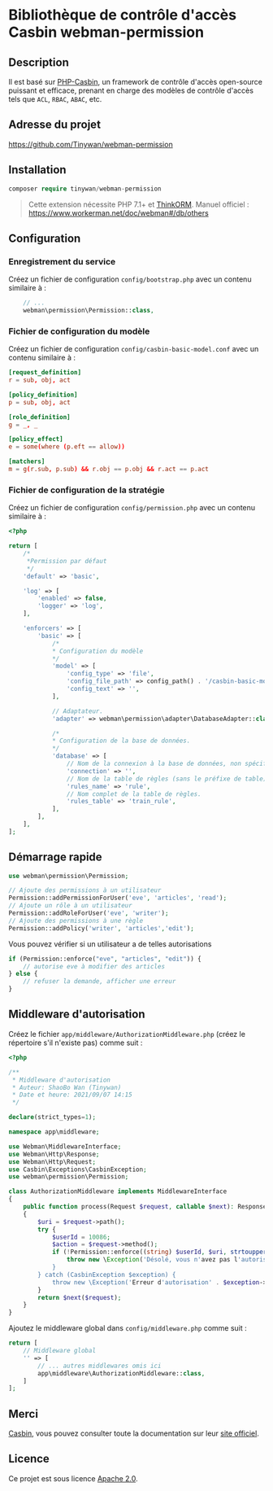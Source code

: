 # Bibliothèque de contrôle d'accès Casbin webman-permission

## Description

Il est basé sur [PHP-Casbin](https://github.com/php-casbin/php-casbin), un framework de contrôle d'accès open-source puissant et efficace, prenant en charge des modèles de contrôle d'accès tels que `ACL`, `RBAC`, `ABAC`, etc.

## Adresse du projet

https://github.com/Tinywan/webman-permission
  
## Installation
 
```php
composer require tinywan/webman-permission
```
> Cette extension nécessite PHP 7.1+ et [ThinkORM](https://www.kancloud.cn/manual/think-orm/1257998). Manuel officiel : https://www.workerman.net/doc/webman#/db/others

## Configuration

### Enregistrement du service

Créez un fichier de configuration `config/bootstrap.php` avec un contenu similaire à :

```php
    // ...
    webman\permission\Permission::class,
```
### Fichier de configuration du modèle

Créez un fichier de configuration `config/casbin-basic-model.conf` avec un contenu similaire à :

```conf
[request_definition]
r = sub, obj, act

[policy_definition]
p = sub, obj, act

[role_definition]
g = _, _

[policy_effect]
e = some(where (p.eft == allow))

[matchers]
m = g(r.sub, p.sub) && r.obj == p.obj && r.act == p.act
```
### Fichier de configuration de la stratégie

Créez un fichier de configuration `config/permission.php` avec un contenu similaire à :

```php
<?php

return [
    /*
     *Permission par défaut
     */
    'default' => 'basic',

    'log' => [
        'enabled' => false,
        'logger' => 'log',
    ],

    'enforcers' => [
        'basic' => [
            /*
            * Configuration du modèle
            */
            'model' => [
                'config_type' => 'file',
                'config_file_path' => config_path() . '/casbin-basic-model.conf',
                'config_text' => '',
            ],

            // Adaptateur.
            'adapter' => webman\permission\adapter\DatabaseAdapter::class,

            /*
            * Configuration de la base de données.
            */
            'database' => [
                // Nom de la connexion à la base de données, non spécifié pour la configuration par défaut.
                'connection' => '',
                // Nom de la table de règles (sans le préfixe de table)
                'rules_name' => 'rule',
                // Nom complet de la table de règles.
                'rules_table' => 'train_rule',
            ],
        ],
    ],
];
```
## Démarrage rapide

```php
use webman\permission\Permission;

// Ajoute des permissions à un utilisateur
Permission::addPermissionForUser('eve', 'articles', 'read');
// Ajoute un rôle à un utilisateur
Permission::addRoleForUser('eve', 'writer');
// Ajoute des permissions à une règle
Permission::addPolicy('writer', 'articles','edit');
```

Vous pouvez vérifier si un utilisateur a de telles autorisations

```php
if (Permission::enforce("eve", "articles", "edit")) {
    // autorise eve à modifier des articles
} else {
    // refuser la demande, afficher une erreur
}
````

## Middleware d'autorisation

Créez le fichier `app/middleware/AuthorizationMiddleware.php` (créez le répertoire s'il n'existe pas) comme suit :

```php
<?php

/**
 * Middleware d'autorisation
 * Auteur: ShaoBo Wan (Tinywan)
 * Date et heure: 2021/09/07 14:15
 */

declare(strict_types=1);

namespace app\middleware;

use Webman\MiddlewareInterface;
use Webman\Http\Response;
use Webman\Http\Request;
use Casbin\Exceptions\CasbinException;
use webman\permission\Permission;

class AuthorizationMiddleware implements MiddlewareInterface
{
    public function process(Request $request, callable $next): Response
    {
        $uri = $request->path();
        try {
            $userId = 10086;
            $action = $request->method();
            if (!Permission::enforce((string) $userId, $uri, strtoupper($action))) {
                throw new \Exception('Désolé, vous n'avez pas l'autorisation d'accéder à cette interface');
            }
        } catch (CasbinException $exception) {
            throw new \Exception('Erreur d'autorisation' . $exception->getMessage());
        }
        return $next($request);
    }
}
```

Ajoutez le middleware global dans `config/middleware.php` comme suit :

```php
return [
    // Middleware global
    '' => [
        // ... autres middlewares omis ici
        app\middleware\AuthorizationMiddleware::class,
    ]
];
```

## Merci

[Casbin](https://github.com/php-casbin/php-casbin), vous pouvez consulter toute la documentation sur leur [site officiel](https://casbin.org/).

## Licence

Ce projet est sous licence [Apache 2.0](LICENSE).
